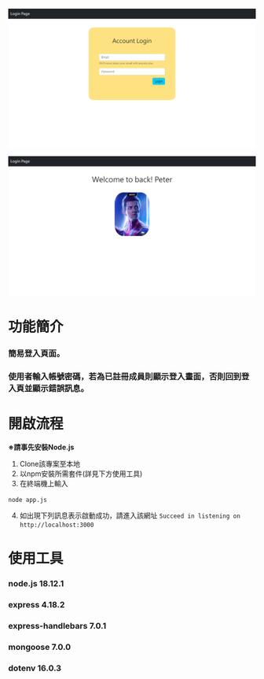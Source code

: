 ![image](https://github.com/NeroKuraudius/loginPage/blob/main/images/login-page.jpg?raw=true)

![image](https://github.com/NeroKuraudius/loginPage/blob/main/images/login-success.jpg?raw=true)

# 功能簡介

### 簡易登入頁面。
### 使用者輸入帳號密碼，若為已註冊成員則顯示登入畫面，否則回到登入頁並顯示錯誤訊息。


# 開啟流程

**※請事先安裝Node.js**

1. Clone該專案至本地
2. 以npm安裝所需套件(詳見下方使用工具)
3. 在終端機上輸入

`node app.js`

4. 如出現下列訊息表示啟動成功，請進入該網址
`Succeed in listening on http://localhost:3000`


# 使用工具

### node.js 18.12.1
### express 4.18.2
### express-handlebars 7.0.1
### mongoose 7.0.0
### dotenv 16.0.3
